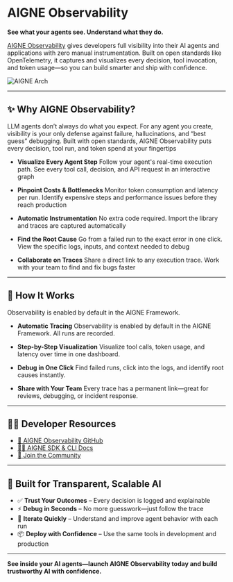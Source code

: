 # AIGNE Observability

**See what your agents see. Understand what they do.**

[AIGNE Observability](https://www.aigne.io/observability) gives developers full visibility into their AI agents and applications with zero manual instrumentation. Built on open standards like OpenTelemetry, it captures and visualizes every decision, tool invocation, and token usage—so you can build smarter and ship with confidence.

<picture>
  <source srcset="https://raw.githubusercontent.com/AIGNE-io/aigne-framework/refs/heads/chore-readme-arch/assets/aigne-observability-dark.png" media="(prefers-color-scheme: dark)">
  <source srcset="https://raw.githubusercontent.com/AIGNE-io/aigne-framework/refs/heads/chore-readme-arch/assets/aigne-observability.png" media="(prefers-color-scheme: light)">
  <img src="https://raw.githubusercontent.com/AIGNE-io/aigne-framework/refs/heads/chore-readme-arch/aigne-observability.png" alt="AIGNE Arch" />
</picture>

---

## ✨ Why AIGNE Observability?

LLM agents don’t always do what you expect. For any agent you create, visibility is your only defense against failure, hallucinations, and “best guess” debugging. Built with open standards, AIGNE Observability puts every decision, tool run, and token spend at your fingertips

- **Visualize Every Agent Step**
  Follow your agent's real-time execution path. See every tool call, decision, and API request in an interactive graph

- **Pinpoint Costs & Bottlenecks**
  Monitor token consumption and latency per run. Identify expensive steps and performance issues before they reach production

- **Automatic Instrumentation**
  No extra code required. Import the library and traces are captured automatically

- **Find the Root Cause**
  Go from a failed run to the exact error in one click. View the specific logs, inputs, and context needed to debug

- **Collaborate on Traces**
  Share a direct link to any execution trace. Work with your team to find and fix bugs faster

---

## 🧪 How It Works

Observability is enabled by default in the AIGNE Framework.

- **Automatic Tracing**
  Observability is enabled by default in the AIGNE Framework. All runs are recorded.

- **Step-by-Step Visualization**
  Visualize tool calls, token usage, and latency over time in one dashboard.

- **Debug in One Click**
  Find failed runs, click into the logs, and identify root causes instantly.

- **Share with Your Team**
  Every trace has a permanent link—great for reviews, debugging, or incident response.

---

## 🧑‍💻 Developer Resources

- [📘 AIGNE Observability GitHub](https://github.com/AIGNE-io/aigne-framework/tree/main/observability)
- [🧑‍💻 AIGNE SDK & CLI Docs](https://www.arcblock.io/docs/aigne-framework)
- [💬 Join the Community](https://www.aigne.io/observability)

---

## 🔐 Built for Transparent, Scalable AI

- ✅ **Trust Your Outcomes** – Every decision is logged and explainable
- ⚡ **Debug in Seconds** – No more guesswork—just follow the trace
- 🔁 **Iterate Quickly** – Understand and improve agent behavior with each run
- 📦 **Deploy with Confidence** – Use the same tools in development and production

---

**See inside your AI agents—launch AIGNE Observability today and build trustworthy AI with confidence.**
